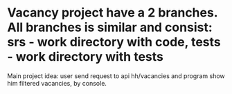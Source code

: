 # Vacancy project have a 2 branches. All branches is similar and consist: srs - work directory with code, tests - work directory with tests
Main project idea: user send request to api hh/vacancies and program show him filtered vacancies, by console.
